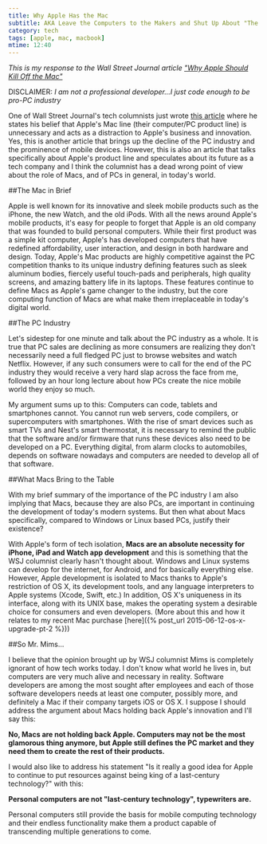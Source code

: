```yaml
---
title: Why Apple Has the Mac 
subtitle: AKA Leave the Computers to the Makers and Shut Up About "The Future"
category: tech
tags: [apple, mac, macbook]
mtime: 12:40
---
```


*This is my response to the Wall Street Journal article 
["Why Apple Should Kill Off the Mac"](http://www.wsj.com/article_email/why-apple-should-kill-off-the-mac-1434321848-lMyQjAxMTA1MzE3NTcxNjUwWj)*

DISCLAIMER: *I am not a professional developer...I just code enough to be pro-PC industry*

One of Wall Street Journal's tech columnists just wrote
 [this article](http://www.wsj.com/article_email/why-apple-should-kill-off-the-mac-1434321848-lMyQjAxMTA1MzE3NTcxNjUwWj)
 where he states his belief that Apple's Mac line (their computer/PC product line) is unnecessary and acts as a 
 distraction to Apple's business and innovation. Yes, this is another article that brings up the decline of the PC 
 industry and the prominence of mobile devices. However, this is also an article that talks specifically about Apple's 
 product line and speculates about its future as a tech company and I think the columnist has a dead wrong point of view 
 about the role of Macs, and of PCs in general, in today's world. 

##The Mac in Brief

Apple is well known for its innovative and sleek mobile products such as the iPhone, the new Watch, and the old iPods. 
With all the news around Apple's mobile products, it's easy for people to forget that Apple is an old company that
was founded to build personal computers. While their first product was a simple kit computer, Apple's has developed 
computers that have redefined affordability, user interaction, and design in both hardware and design. Today, Apple's 
Mac products are highly competitive against the PC competition thanks to its unique industry defining features such as 
 sleek aluminum bodies, fiercely useful touch-pads and peripherals, high quality screens, and amazing battery life 
 in its laptops. These features continue to define Macs as Apple's game changer to the industry, but the core computing
 function of Macs are what make them irreplaceable in today's digital world.

##The PC Industry

Let's sidestep for one minute and talk about the PC industry as a whole. It is true that PC sales are declining as more 
consumers are realizing they don't necessarily need a full fledged PC just to browse websites and watch Netflix. 
However, if any such consumers were to call for the end of the PC industry they would receive a very hard slap across
the face from me, followed by an hour long lecture about how PCs create the nice mobile world they enjoy so much.

My argument sums up to this: Computers can code, tablets and smartphones cannot. You cannot run web servers, code
compilers, or supercomputers with smartphones. With the rise of smart devices such as smart TVs and Nest's smart 
thermostat, it is necessary to remind the public that the software and/or firmware that runs these devices also need to 
be developed on a PC. Everything digital, from alarm clocks to automobiles, depends on software nowadays and computers
are needed to develop all of that software. 


##What Macs Bring to the Table

With my brief summary of the importance of the PC industry I am also implying that Macs, because they are also PCs, are 
important in continuing the development of today's modern systems. But then what about Macs specifically, compared to 
Windows or Linux based PCs, justify their existence? 

With Apple's form of tech isolation, **Macs are an absolute necessity for iPhone, iPad and Watch app development** and 
this is something that the WSJ columnist clearly hasn't thought about. Windows and Linux systems can develop for the
internet, for Android, and for basically everything else. However, Apple development is isolated to Macs
thanks to Apple's restriction of OS X, its development tools, and any language interpreters to Apple systems 
(Xcode, Swift, etc.) In addition, OS X's uniqueness in its interface, along with its UNIX base, makes the operating 
system a desirable choice for consumers and even developers. (More about this and how it relates to my recent 
Mac purchase [here]({% post_url 2015-06-12-os-x-upgrade-pt-2 %}))

##So Mr. Mims...

I believe that the opinion brought up by WSJ columnist Mims is completely ignorant of how tech works today. I don't know
what world he lives in, but computers are very much alive and necessary in reality. Software developers are among the 
most sought after employees and each of those software developers needs at least one computer, possibly more, and
 definitely a Mac if their company targets iOS or OS X. I suppose I should address the argument about Macs holding back
 Apple's innovation and I'll say this: 
 
 **No, Macs are not holding back Apple. Computers may not be the most glamorous thing anymore, but Apple 
 still defines the PC market and they need them to create the rest of their products.**
 
I would also like to address his statement "Is it really a good idea for Apple to continue to put resources against 
being king of a last-century technology?" with this:

**Personal computers are not "last-century technology", typewriters are.**

Personal computers still provide the basis for mobile computing technology and their endless functionality make them
a product capable of transcending multiple generations to come.
